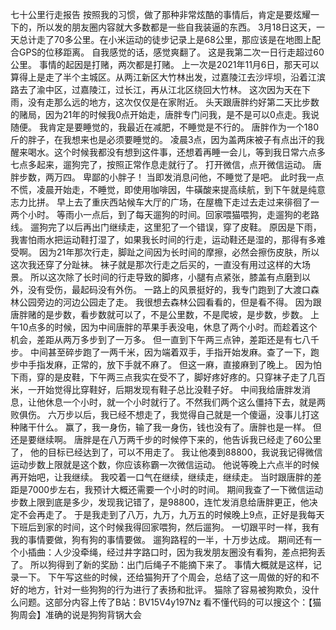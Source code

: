 七十公里行走报告
按照我的习惯，做了那种非常炫酷的事情后，肯定是要炫耀一下的，所以发的朋友圈内容就大多数都是一些自我装逼的东西。
3月18日这天，一天总计走了70多公里。在小米运动的徒步记录上是68公里，那应该是在地图上配合GPS的位移距离。
自我感觉的话，感觉爽翻了。
这是我第二次一日行走超过60公里。
事情的起因是打赌，两次都是打赌。
上一次是2021年11月6日，那天可以算得上是走了半个主城区。从两江新区大竹林出发，过嘉陵江去沙坪坝，沿着江滨路去了渝中区，过嘉陵江，过长江，再从江北区绕回大竹林。
这次因为天在下雨，没有走那么远的地方，这次仅仅是在家附近。
头天跟唐胖约好第二天比步数的赌局，因为21年的时候我0点开始走，唐胖专门问我，是不是可以0点走。我说随便。
我肯定是要睡觉的，我最近在减肥，不睡觉是不行的。
唐胖作为一个180斤的胖子，在我想来也是必须要睡觉的。
凌晨3点，因为盖两床被子有点出汗的我醒来喝水。这个时候我都没有想到这件事，还想着再睡一会儿，等到我日常六点多七点多起来，遛狗完了，按照正常作息走就行了。
打开微信，点开微信运动。
唐胖步数，两万四。
卑鄙的小胖子！
当即发消息问他，不睡觉了是吧。
此时我一点不慌，凌晨开始走，不睡觉，即使用咖啡因，牛磺酸来提高续航，到下午就是纯意志力比拼。
早上去了重庆西站候车大厅的广场，在屋檐下走过去走过来徘徊了一两个小时。
等雨小一点后，到了每天遛狗的时间。回家喂猫喂狗，走遛狗的老路线。
遛狗完了以后再出门继续走，这里犯了一个错误，穿了皮鞋。
原因是下雨，我害怕雨水把运动鞋打湿了，如果我长时间的行走，运动鞋还是湿的，那得有多难受啊。
因为21年那次行走，脚趾之间因为长时间的摩擦，必然会擦伤皮肤，所以这次我还穿了分趾袜。
袜子就是那次行走之后买的，一直没有用过这样的大场景。
所以这次除了长时间的行走导致的脚疼，小腿有点紧张，膝盖有点磨到以外，没有受伤，最起码没有外伤。
一路上的风景挺好的，我专门跑到了大渡口森林公园旁边的河边公园走了走。
我很想去森林公园看看的，但是看不得。
因为跟唐胖赌的是步数，看步数就可以了，不是公里数，不是爬坡，是步数，步数。
上午10点多的时候，因为中间唐胖的苹果手表没电，休息了两个小时。而趁着这个机会，差距从两万多步到了一万多。
但一直到下午两三点钟，差距还是有七八千步。
中间甚至碎步跑了一两千米，因为端着双手，手指开始发麻。查了一下，跑步中手指发麻，正常的，放下手就不麻了。
但这一麻，直接麻到了晚上。
因为怕下雨，穿的是皮鞋，下午两三点我实在受不了，脚好疼好疼的。只穿袜子走了几百米，一开始觉得比穿鞋好，后期发现有鞋子总比没鞋子好。
中间我给唐胖发消息，让他休息一个小时，就一个小时就行了。不然我们两个这么僵持下去，就是两败俱伤。
六万步以后，我已经不想走了，我觉得自己就是一个傻逼，没事儿打这种赌干什么。
赢了，我一身伤，输了我一身伤，钱也没有了。唐胖也是一样。
但还是要继续啊。
唐胖是在八万两千步的时候停下来的，他告诉我已经走了60公里了， 他的目标已经达到了，可以不用走了。
我让他凑到88800，我说我记得微信运动步数上限就是这个数，你应该称霸一次微信运动。
他说等晚上六点半的时候再开始吧，让我继续。
我咬着一口气在继续，继续走，继续走。
当时跟唐胖的差距是7000步左右，我预计大概还需要一个小时的时间。
期间我查了一下微信运动步数上限到底是多少，发现我记错了，是98800，连忙发消息给唐胖更正，他决定不会再走了。
于是我走到了八万，九万，九万五的时候晚上9点，正好是我每天下班后到家的时间，这个时候我得回家喂狗，然后遛狗。
一切跟平时一样，我有我的事情要做，狗有狗的事情要做。
遛狗路程的一半，十万步达成。
期间还有一个小插曲：人少没牵绳，经过井字路口时，因为我发朋友圈没有看狗，差点把狗丢了。
所以狗得到了新的奖励：出门后绳子不能摘下来了。
事情大概就是这样，记录一下。
下午写这些的时候，还给猫狗开了个周会，总结了这一周做的好的和不好的地方，针对一些狗狗的行为进行了表扬和批评。
猫除了容易被狗欺负，没什么问题。这部分内容上传了B站：BV15V4y197Nz
看不懂代码的可以搜这个：【猫狗周会】准确的说是狗狗背锅大会

